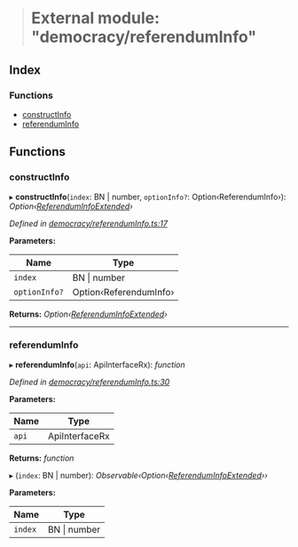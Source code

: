 > # External module: "democracy/referendumInfo"

## Index

### Functions

* [constructInfo](_democracy_referenduminfo_.md#constructinfo)
* [referendumInfo](_democracy_referenduminfo_.md#referenduminfo)

## Functions

###  constructInfo

▸ **constructInfo**(`index`: BN | number, `optionInfo?`: Option‹ReferendumInfo›): *Option‹[ReferendumInfoExtended](../classes/_type_referenduminfoextended_.referenduminfoextended.md)›*

*Defined in [democracy/referendumInfo.ts:17](https://github.com/polkadot-js/api/blob/07d23d5/packages/api-derive/src/democracy/referendumInfo.ts#L17)*

**Parameters:**

Name | Type |
------ | ------ |
`index` | BN \| number |
`optionInfo?` | Option‹ReferendumInfo› |

**Returns:** *Option‹[ReferendumInfoExtended](../classes/_type_referenduminfoextended_.referenduminfoextended.md)›*

___

###  referendumInfo

▸ **referendumInfo**(`api`: ApiInterfaceRx): *function*

*Defined in [democracy/referendumInfo.ts:30](https://github.com/polkadot-js/api/blob/07d23d5/packages/api-derive/src/democracy/referendumInfo.ts#L30)*

**Parameters:**

Name | Type |
------ | ------ |
`api` | ApiInterfaceRx |

**Returns:** *function*

▸ (`index`: BN | number): *Observable‹Option‹[ReferendumInfoExtended](../classes/_type_referenduminfoextended_.referenduminfoextended.md)››*

**Parameters:**

Name | Type |
------ | ------ |
`index` | BN \| number |